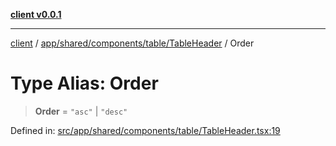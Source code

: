 [**client v0.0.1**](../../../../../../README.md)

***

[client](../../../../../../README.md) / [app/shared/components/table/TableHeader](../README.md) / Order

# Type Alias: Order

> **Order** = `"asc"` \| `"desc"`

Defined in: [src/app/shared/components/table/TableHeader.tsx:19](https://github.com/petelc/WMS/blob/0ba5e61a5ede3de744df1a5839724fa19a2a534f/client/src/app/shared/components/table/TableHeader.tsx#L19)
